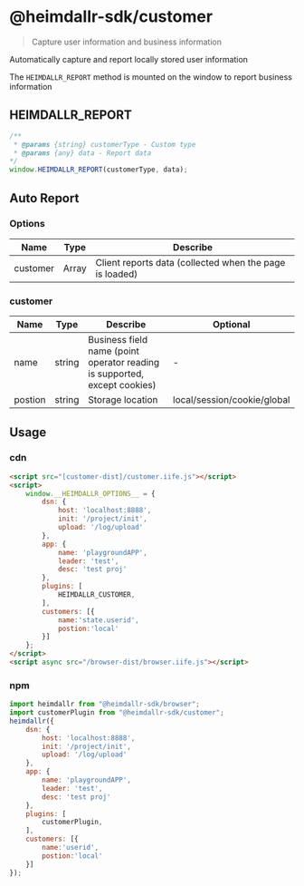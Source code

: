 # @heimdallr-sdk/customer

> Capture user information and business information

Automatically capture and report locally stored user information

The `HEIMDALLR_REPORT` method is mounted on the window to report business information

## HEIMDALLR_REPORT

```js
/**
 * @params {string} customerType - Custom type
 * @params {any} data - Report data
*/
window.HEIMDALLR_REPORT(customerType, data);
```

## Auto Report

### Options

|Name|Type|Describe|
|-|-|-|
|customer|Array|Client reports data (collected when the page is loaded)|

### customer

|Name|Type|Describe|Optional|
|-|-|-|-|
|name|string|Business field name (point operator reading is supported, except cookies)|-|
|postion|string|Storage location|local/session/cookie/global|

## Usage

### cdn

```html
<script src="[customer-dist]/customer.iife.js"></script>
<script>
    window.__HEIMDALLR_OPTIONS__ = {
        dsn: {
            host: 'localhost:8888',
            init: '/project/init',
            upload: '/log/upload'
        },
        app: {
            name: 'playgroundAPP',
            leader: 'test',
            desc: 'test proj'
        },
        plugins: [
            HEIMDALLR_CUSTOMER,
        ],
        customers: [{
            name:'state.userid',
            postion:'local'
        }]
    };
</script>
<script async src="/browser-dist/browser.iife.js"></script>
```

### npm

```js
import heimdallr from "@heimdallr-sdk/browser";
import customerPlugin from "@heimdallr-sdk/customer";
heimdallr({
    dsn: {
        host: 'localhost:8888',
        init: '/project/init',
        upload: '/log/upload'
    },
    app: {
        name: 'playgroundAPP',
        leader: 'test',
        desc: 'test proj'
    },
    plugins: [
        customerPlugin,
    ],
    customers: [{
        name:'userid',
        postion:'local'
    }]
});
```
